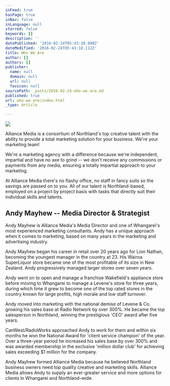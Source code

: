 ```yaml
---
inFeed: true
hasPage: true
inNav: false
inLanguage: null
starred: false
keywords: []
description: ''
datePublished: '2016-02-24T05:43:38.800Z'
dateModified: '2016-02-24T05:43:18.112Z'
title: Who We Are
author: []
authors: []
publisher:
  name: null
  domain: null
  url: null
  favicon: null
sourcePath: _posts/2016-02-24-who-we-are.md
published: true
url: who-we-are/index.html
_type: Article

---
```

![](https://the-grid-user-content.s3-us-west-2.amazonaws.com/c934aede-648e-4881-8df3-14a152085e14.jpg)

Alliance Media is a
consortium of Northland's top creative talent with the ability to provide a
total marketing solution for your business.  We're your marketing team!

We're a marketing
agency with a difference because we're independent, impartial and have no axe
to grind -- we don't receive any commissions or payments from any media,
ensuring a totally impartial approach to your marketing.

At Alliance Media
there's no flashy office, no staff in fancy suits so the savings are passed on
to you.  All of our talent is Northland-based, employed on a project by
project basis with tasks that directly suit their individual skills and
talents.

## Andy Mayhew -- Media Director & Strategist

Andy Mayhew is
Alliance Media's Media Director and one of Whangarei's most experienced
marketing consultants.  Andy has a unique approach when it comes to
marketing, based on many years in the marketing and advertising industry.

Andy Mayhew began
his career in retail over 20 years ago for Lion Nathan, becoming the youngest
manager in the country at 23\.  His Wairoa SuperLiquor store became one of
the most profitable of its size in New Zealand.  Andy progressively
managed larger stores over seven years.

Andy went on to open
and manage a franchise Wakefield's appliance store before moving to Whangarei
to manage a Levene's store for three years, during which time it grew to become
one of the top rated stores in the country known for large profits, high morale
and low staff turnover.

Andy moved into
marketing with the national demise of Levene & Co. growing his sales base
at Radio Network by over 300%.  He became the top salesperson in Northland,
winning the prestigious 'CEO' award after five years.

CanWest/RadioWorks
approached Andy to work for them and within six months he won the National
Award for 'client service champion' of the year.  Over a three-year period
he increased his sales base by over 300% and was awarded membership in the
exclusive 'million dollar club' for achieving sales exceeding $1 million for
the company.

Andy Mayhew formed
Alliance Media because he believed Northland business owners need top quality
creative and marketing skills.  Alliance Media allows Andy to supply an
ever-greater service and more options for clients in Whangarei and
Northland-wide.